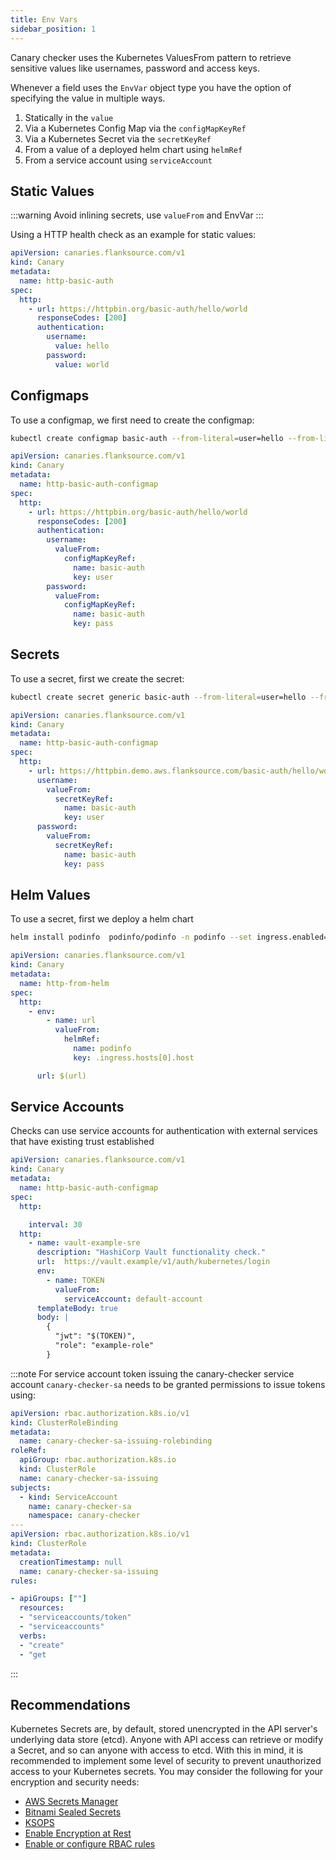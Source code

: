 ```yaml
---
title: Env Vars
sidebar_position: 1
---
```


Canary checker uses the Kubernetes ValuesFrom pattern to retrieve sensitive values like usernames, password and access keys.

Whenever a field uses the `EnvVar` object type you have the option of specifying the value in multiple ways.

1. Statically in the `value`
1. Via a Kubernetes Config Map via the `configMapKeyRef`
1. Via a Kubernetes Secret via the `secretKeyRef`
1. From a value of a deployed helm chart using `helmRef`
1. From a service account using `serviceAccount`

## Static Values

:::warning
Avoid inlining secrets, use `valueFrom` and <CommonLink to="authentication">EnvVar</CommonLink>
:::

Using a HTTP health check as an example for static values:

```yaml title="http-basic-auth-static.yaml"
apiVersion: canaries.flanksource.com/v1
kind: Canary
metadata:
  name: http-basic-auth
spec:
  http:
    - url: https://httpbin.org/basic-auth/hello/world
      responseCodes: [200]
      authentication:
        username:
          value: hello
        password:
          value: world
```

## Configmaps

To use a configmap, we first need to create the configmap:

```bash
kubectl create configmap basic-auth --from-literal=user=hello --from-literal=pass=world -n default
```

```yaml title="http-basic-auth-configmap.yaml"
apiVersion: canaries.flanksource.com/v1
kind: Canary
metadata:
  name: http-basic-auth-configmap
spec:
  http:
    - url: https://httpbin.org/basic-auth/hello/world
      responseCodes: [200]
      authentication:
        username:
          valueFrom:
            configMapKeyRef:
              name: basic-auth
              key: user
        password:
          valueFrom:
            configMapKeyRef:
              name: basic-auth
              key: pass
```

## Secrets

To use a secret, first we create the secret:

```bash
kubectl create secret generic basic-auth --from-literal=user=hello --from-literal=pass=world -n default
```

```yaml title="http-basic-auth-secret.yaml"
apiVersion: canaries.flanksource.com/v1
kind: Canary
metadata:
  name: http-basic-auth-configmap
spec:
  http:
    - url: https://httpbin.demo.aws.flanksource.com/basic-auth/hello/world
      username:
        valueFrom:
          secretKeyRef:
            name: basic-auth
            key: user
      password:
        valueFrom:
          secretKeyRef:
            name: basic-auth
            key: pass
```

## Helm Values

To use a secret, first we deploy a helm chart

```bash
helm install podinfo  podinfo/podinfo -n podinfo --set ingress.enabled=true
```

```yaml title="http-from-helm.yaml"
apiVersion: canaries.flanksource.com/v1
kind: Canary
metadata:
  name: http-from-helm
spec:
  http:
    - env:
        - name: url
          valueFrom:
            helmRef:
              name: podinfo
              key: .ingress.hosts[0].host

      url: $(url)
```

## Service Accounts

Checks can use service accounts for authentication with external services that have existing trust established

```yaml title="http-service-accounts.yaml"
apiVersion: canaries.flanksource.com/v1
kind: Canary
metadata:
  name: http-basic-auth-configmap
spec:
  http:

    interval: 30
  http:
    - name: vault-example-sre
      description: "HashiCorp Vault functionality check."
      url:  https://vault.example/v1/auth/kubernetes/login
      env:
        - name: TOKEN
          valueFrom:
            serviceAccount: default-account
      templateBody: true
      body: |
        {
          "jwt": "$(TOKEN)",
          "role": "example-role"
        }

```

:::note
For service account token issuing the canary-checker service account `canary-checker-sa` needs to be granted permissions to issue tokens using:

```yaml
apiVersion: rbac.authorization.k8s.io/v1
kind: ClusterRoleBinding
metadata:
  name: canary-checker-sa-issuing-rolebinding
roleRef:
  apiGroup: rbac.authorization.k8s.io
  kind: ClusterRole
  name: canary-checker-sa-issuing
subjects:
  - kind: ServiceAccount
    name: canary-checker-sa
    namespace: canary-checker
---
apiVersion: rbac.authorization.k8s.io/v1
kind: ClusterRole
metadata:
  creationTimestamp: null
  name: canary-checker-sa-issuing
rules:

- apiGroups: [""]
  resources:
  - "serviceaccounts/token"
  - "serviceaccounts"
  verbs:
  - "create"
  - "get
```

:::

## Recommendations

Kubernetes Secrets are, by default, stored unencrypted in the API server's underlying data store (etcd). Anyone with API access can retrieve or modify a Secret, and so can anyone with access to etcd. With this in mind, it is recommended to implement some level of security to prevent unauthorized access to your Kubernetes secrets.
You may consider the following for your encryption and security needs:

- [AWS Secrets Manager](https://aws.amazon.com/secrets-manager/getting-started/)
- [Bitnami Sealed Secrets](https://www.youtube.com/watch?v=xd2QoV6GJlc&ab_channel=DevOpsToolkit)
- [KSOPS](https://blog.oddbit.com/post/2021-03-09-getting-started-with-ksops/)
- [Enable Encryption at Rest](https://kubernetes.io/docs/tasks/administer-cluster/encrypt-data/)
- [Enable or configure RBAC rules](https://kubernetes.io/docs/reference/access-authn-authz/authorization/)
